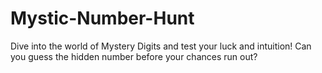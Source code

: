 # Mystic-Number-Hunt
Dive into the world of Mystery Digits and test your luck and intuition! Can you guess the hidden number before your chances run out?
